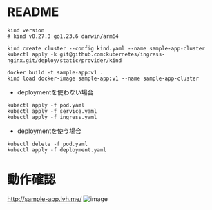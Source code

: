 # README

```shell
kind version
# kind v0.27.0 go1.23.6 darwin/arm64
```

```shell
kind create cluster --config kind.yaml --name sample-app-cluster
kubectl apply -k git@github.com:kubernetes/ingress-nginx.git/deploy/static/provider/kind
```

```shell
docker build -t sample-app:v1 .
kind load docker-image sample-app:v1 --name sample-app-cluster
```

- deploymentを使わない場合
```shell
kubectl apply -f pod.yaml
kubectl apply -f service.yaml
kubectl apply -f ingress.yaml
```

- deploymentを使う場合

```shell
kubectl delete -f pod.yaml
kubectl apply -f deployment.yaml
```

# 動作確認

http://sample-app.lvh.me/
![image](https://github.com/user-attachments/assets/9b2a0724-838f-450a-ab3b-e4bcd572d72f)

